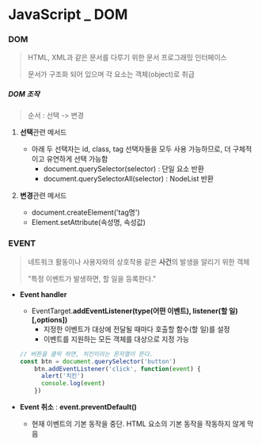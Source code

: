 # JavaScript _ DOM

### DOM

> HTML, XML과 같은 문서를 다루기 위한 문서 프로그래밍 인터페이스
>
> 문서가 구조화 되어 있으며 각 요소는 객체(object)로 취급



##### DOM 조작

> 순서 : 선택 -> 변경

1. **선택**관련 메서드
   - 아래 두 선택자는 id, class, tag 선택자들을 모두 사용 가능하므로, 더 구체적이고 유연하게 선택 가능함
     - document.querySelector(selector) : 단일 요소 반환
     - document.querySelectorAll(selector) : NodeList 반환

2. **변경**관련 메서드
   - document.createElement('tag명')
   - Element.setAttribute(속성명, 속성값)



### EVENT

> 네트워크 활동이나 사용자와의 상호작용 같은 **사건**의 발생을 알리기 위한 객체
>
> "특정 이벤트가 발생하면, 할 일을 등록한다."

- **Event handler** 

  - EventTarget.**addEventListener(type(어떤 이벤트), listener(할 일)[,options])**
    - 지정한 이벤트가 대상에 전달될 때마다 호출할 함수(할 일)를 설정
    - 이벤트를 지원하는 모든 객체를 대상으로 지정 가능

  ```javascript
  // 버튼을 클릭 하면, 치킨이라는 문자열이 뜬다.
  const btn = document.querySelector('button')
      btn.addEventListener('click', function(event) {
        alert('치킨')
        console.log(event)
      })
  ```

  

- **Event 취소** : **event.preventDefault()**
  - 현재 이벤트의 기본 동작을 중단. HTML 요소의 기본 동작을 작동하지 않게 막음





